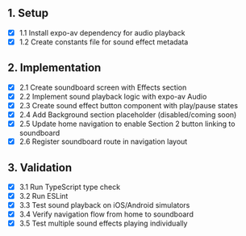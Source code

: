 ## 1. Setup
- [x] 1.1 Install expo-av dependency for audio playback
- [x] 1.2 Create constants file for sound effect metadata

## 2. Implementation
- [x] 2.1 Create soundboard screen with Effects section
- [x] 2.2 Implement sound playback logic with expo-av Audio
- [x] 2.3 Create sound effect button component with play/pause states
- [x] 2.4 Add Background section placeholder (disabled/coming soon)
- [x] 2.5 Update home navigation to enable Section 2 button linking to soundboard
- [x] 2.6 Register soundboard route in navigation layout

## 3. Validation
- [x] 3.1 Run TypeScript type check
- [x] 3.2 Run ESLint
- [x] 3.3 Test sound playback on iOS/Android simulators
- [x] 3.4 Verify navigation flow from home to soundboard
- [x] 3.5 Test multiple sound effects playing individually
